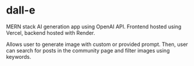# dall-e
MERN stack AI generation app using OpenAI API.
Frontend hosted using Vercel, backend hosted with Render.

Allows user to generate image with custom or provided prompt.
Then, user can search for posts in the community page and filter images using keywords.
